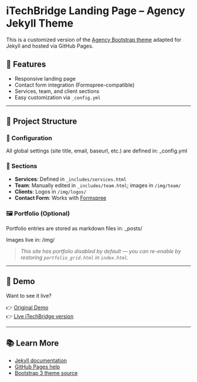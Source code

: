 # iTechBridge Landing Page – Agency Jekyll Theme

This is a customized version of the [Agency Bootstrap theme](https://startbootstrap.com/template-overviews/agency/) adapted for Jekyll and hosted via GitHub Pages.

## 🚀 Features

- Responsive landing page
- Contact form integration (Formspree-compatible)
- Services, team, and client sections
- Easy customization via `_config.yml`

---

## 📁 Project Structure

### 🔧 Configuration

All global settings (site title, email, baseurl, etc.) are defined in: _config.yml


### 🧩 Sections

- **Services**: Defined in `_includes/services.html`
- **Team**: Manually edited in `_includes/team.html`; images in `/img/team/`
- **Clients**: Logos in `/img/logos/`
- **Contact Form**: Works with [Formspree](https://formspree.io)

### 🖼 Portfolio (Optional)

Portfolio entries are stored as markdown files in: _posts/


Images live in: /img/


> *This site has portfolio disabled by default — you can re-enable by restoring `portfolio_grid.html` in `index.html`.*

---

## 🧪 Demo

Want to see it live?

👉 [Original Demo](https://y7kim.github.io/agency-jekyll-theme)  
👉 [Live iTechBridge version](https://goaguiar99.github.io)

---

## 📚 Learn More

- [Jekyll documentation](https://jekyllrb.com/)
- [GitHub Pages help](https://docs.github.com/en/pages)
- [Bootstrap 3 theme source](https://startbootstrap.com/template-overviews/agency/)

